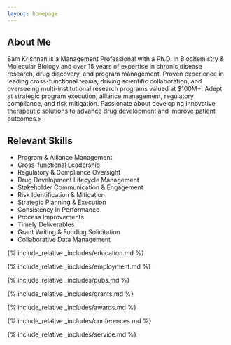 ```yaml
---
layout: homepage
---
```


## About Me

Sam Krishnan is a Management Professional with a Ph.D. in Biochemistry & Molecular Biology and over 15 years of expertise in chronic disease research, drug discovery, and program management. Proven experience in leading cross-functional teams, driving scientific collaboration, and overseeing multi-institutional research programs valued at $100M+. Adept at strategic program execution, alliance management, regulatory compliance, and risk mitigation. Passionate about developing innovative therapeutic solutions to advance drug development and improve patient outcomes.>

## Relevant Skills

- Program & Alliance Management
- Cross-functional Leadership 
- Regulatory & Compliance Oversight
- Drug Development Lifecycle Management
- Stakeholder Communication & Engagement
- Risk Identification & Mitigation
- Strategic Planning & Execution
- Consistency in Performance
- Process Improvements
- Timely Deliverables
- Grant Writing & Funding Solicitation
- Collaborative Data Management

{% include_relative _includes/education.md %}

{% include_relative _includes/employment.md %}

{% include_relative _includes/pubs.md %}

<!--{% include_relative _includes/art.md %}--> <!-- you can escape this line if you don't have any art examples -->

{% include_relative _includes/grants.md %}

{% include_relative _includes/awards.md %}

{% include_relative _includes/conferences.md %}

{% include_relative _includes/service.md %}
